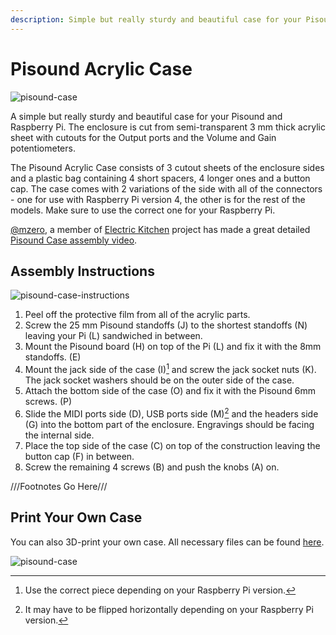 ```yaml
---
description: Simple but really sturdy and beautiful case for your Pisound and Raspberry Pi. The enclosure is cut from semi-transparent 3 mm thick acrylic sheet with cutouts for the Output ports and the Volume and Gain potentiometers.
---
```


# Pisound Acrylic Case
![pisound-case](https://raw.githubusercontent.com/wiki/BlokasLabs/pisound-docs/images/pisound-case.jpg)

A simple but really sturdy and beautiful case for your Pisound and Raspberry Pi. The enclosure is cut from semi-transparent 3 mm thick acrylic sheet with cutouts for the Output ports and the Volume and Gain potentiometers.

The Pisound Acrylic Case consists of 3 cutout sheets of the enclosure sides and a plastic bag containing 4 short spacers, 4 longer ones and a button cap. The case comes with 2 variations of the side with all of the connectors - one for use with Raspberry Pi version 4, the other is for the rest of the models. Make sure to use the correct one for your Raspberry Pi.

[@mzero](https://community.blokas.io/u/mzero/summary), a member of <a href="https://electric.kitchen" target="_blank">Electric Kitchen</a> project has made a great detailed <a href="https://youtu.be/vt8rdc14wNY" target="_blank">Pisound Case assembly video</a>. 

## Assembly Instructions
![pisound-case-instructions](https://raw.githubusercontent.com/wiki/BlokasLabs/pisound-docs/images/pisound-case-instructions.png)

1. Peel off the protective film from all of the acrylic parts.
1. Screw the 25 mm Pisound standoffs (J) to the shortest standoffs (N) leaving your Pi (L) sandwiched in between.
1. Mount the Pisound board (H) on top of the Pi (L) and fix it with the 8mm standoffs. (E)
1. Mount the jack side of the case (I)[^1] and screw the jack socket nuts (K). The jack socket washers should be on the outer side of the case.
1. Attach the bottom side of the case (O) and fix it with the Pisound 6mm screws. (P)
1. Slide the MIDI ports side (D), USB ports side (M)[^2] and the headers side (G) into the bottom part of the enclosure. Engravings should be facing the internal side.
1. Place the top side of the case (C) on top of the construction leaving the button cap (F) in between.
1. Screw the remaining 4 screws (B) and push the knobs (A) on.


[^1]: Use the correct piece depending on your Raspberry Pi version.

[^2]: It may have to be flipped horizontally depending on your Raspberry Pi version.

///Footnotes Go Here///

## Print Your Own Case

You can also 3D-print your own case. All necessary files can be found <a href="https://github.com/BlokasLabs/pisound-case" target="_blank">here</a>.

![pisound-case](https://raw.githubusercontent.com/wiki/BlokasLabs/pisound-docs/images/pisound-case.png)